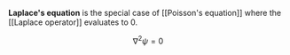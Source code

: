 **Laplace's equation** is the special case of [[Poisson's equation]] where the [[Laplace operator]] evaluates to 0.

$$
\nabla^2 \psi = 0
$$